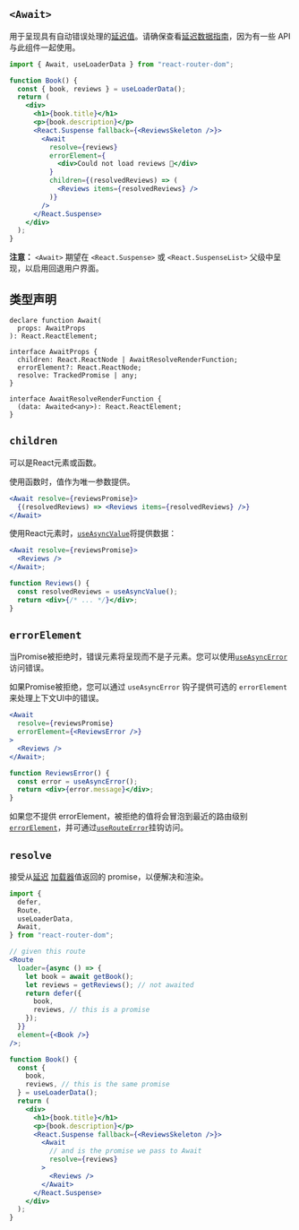 ## `<Await>`

用于呈现具有自动错误处理的[延迟值](https://reactrouter.com/en/main/utils/defer)。请确保查看[延迟数据指南](https://reactrouter.com/en/main/guides/deferred)，因为有一些 API 与此组件一起使用。

```jsx
import { Await, useLoaderData } from "react-router-dom";

function Book() {
  const { book, reviews } = useLoaderData();
  return (
    <div>
      <h1>{book.title}</h1>
      <p>{book.description}</p>
      <React.Suspense fallback={<ReviewsSkeleton />}>
        <Await
          resolve={reviews}
          errorElement={
            <div>Could not load reviews 😬</div>
          }
          children={(resolvedReviews) => (
            <Reviews items={resolvedReviews} />
          )}
        />
      </React.Suspense>
    </div>
  );
}
```

**注意：** `<Await>` 期望在 `<React.Suspense>` 或 `<React.SuspenseList>` 父级中呈现，以启用回退用户界面。

## 类型声明

```tsx
declare function Await(
  props: AwaitProps
): React.ReactElement;

interface AwaitProps {
  children: React.ReactNode | AwaitResolveRenderFunction;
  errorElement?: React.ReactNode;
  resolve: TrackedPromise | any;
}

interface AwaitResolveRenderFunction {
  (data: Awaited<any>): React.ReactElement;
}
```

## `children`

可以是React元素或函数。

使用函数时，值作为唯一参数提供。

```jsx
<Await resolve={reviewsPromise}>
  {(resolvedReviews) => <Reviews items={resolvedReviews} />}
</Await>
```

使用React元素时，[`useAsyncValue`](https://reactrouter.com/en/main/hooks/use-async-value)将提供数据：

```jsx
<Await resolve={reviewsPromise}>
  <Reviews />
</Await>;

function Reviews() {
  const resolvedReviews = useAsyncValue();
  return <div>{/* ... */}</div>;
}
```

## `errorElement`

当Promise被拒绝时，错误元素将呈现而不是子元素。您可以使用[`useAsyncError`](https://reactrouter.com/en/main/hooks/use-async-error)访问错误。

如果Promise被拒绝，您可以通过 `useAsyncError` 钩子提供可选的 `errorElement` 来处理上下文UI中的错误。

```jsx
<Await
  resolve={reviewsPromise}
  errorElement={<ReviewsError />}
>
  <Reviews />
</Await>;

function ReviewsError() {
  const error = useAsyncError();
  return <div>{error.message}</div>;
}
```

如果您不提供 errorElement，被拒绝的值将会冒泡到最近的路由级别[`errorElement`](https://reactrouter.com/en/main/route/error-element)，并可通过[`useRouteError`](https://reactrouter.com/en/main/hooks/use-route-error)挂钩访问。

## `resolve`

接受从[延迟](https://reactrouter.com/en/main/utils/defer) [加载器](https://reactrouter.com/en/main/route/loader)值返回的 promise，以便解决和渲染。

```jsx
import {
  defer,
  Route,
  useLoaderData,
  Await,
} from "react-router-dom";

// given this route
<Route
  loader={async () => {
    let book = await getBook();
    let reviews = getReviews(); // not awaited
    return defer({
      book,
      reviews, // this is a promise
    });
  }}
  element={<Book />}
/>;

function Book() {
  const {
    book,
    reviews, // this is the same promise
  } = useLoaderData();
  return (
    <div>
      <h1>{book.title}</h1>
      <p>{book.description}</p>
      <React.Suspense fallback={<ReviewsSkeleton />}>
        <Await
          // and is the promise we pass to Await
          resolve={reviews}
        >
          <Reviews />
        </Await>
      </React.Suspense>
    </div>
  );
}
```